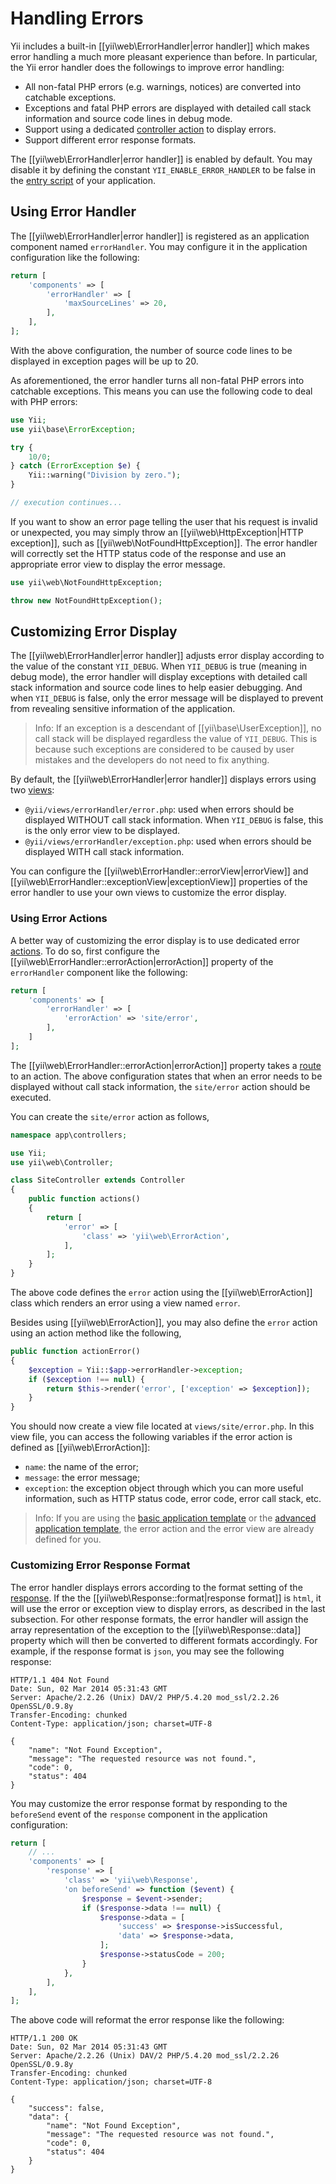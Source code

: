 Handling Errors
===============

Yii includes a built-in [[yii\web\ErrorHandler|error handler]] which makes error handling a much more pleasant
experience than before. In particular, the Yii error handler does the followings to improve error handling:

* All non-fatal PHP errors (e.g. warnings, notices) are converted into catchable exceptions.
* Exceptions and fatal PHP errors are displayed with detailed call stack information and source code lines
  in debug mode.
* Support using a dedicated [controller action](structure-actions.md) to display errors.
* Support different error response formats.

The [[yii\web\ErrorHandler|error handler]] is enabled by default. You may disable it by defining the constant
`YII_ENABLE_ERROR_HANDLER` to be false in the [entry script](structure-entry-scripts.md) of your application.


## Using Error Handler <a name="using-error-handler"></a>

The [[yii\web\ErrorHandler|error handler]] is registered as an application component named `errorHandler`.
You may configure it in the application configuration like the following:

```php
return [
    'components' => [
        'errorHandler' => [
            'maxSourceLines' => 20,
        ],
    ],
];
```

With the above configuration, the number of source code lines to be displayed in exception pages will be up to 20.

As aforementioned, the error handler turns all non-fatal PHP errors into catchable exceptions. This means you can
use the following code to deal with PHP errors:

```php
use Yii;
use yii\base\ErrorException;

try {
    10/0;
} catch (ErrorException $e) {
    Yii::warning("Division by zero.");
}

// execution continues...
```

If you want to show an error page telling the user that his request is invalid or unexpected, you may simply
throw an [[yii\web\HttpException|HTTP exception]], such as [[yii\web\NotFoundHttpException]]. The error handler
will correctly set the HTTP status code of the response and use an appropriate error view to display the error
message.

```php
use yii\web\NotFoundHttpException;

throw new NotFoundHttpException();
```


## Customizing Error Display <a name="customizing-error-display"></a>

The [[yii\web\ErrorHandler|error handler]] adjusts error display according to the value of the constant `YII_DEBUG`.
When `YII_DEBUG` is true (meaning in debug mode), the error handler will display exceptions with detailed call
stack information and source code lines to help easier debugging. And when `YII_DEBUG` is false, only the error
message will be displayed to prevent from revealing sensitive information of the application.

> Info: If an exception is a descendant of [[yii\base\UserException]], no call stack will be displayed regardless
the value of `YII_DEBUG`. This is because such exceptions are considered to be caused by user mistakes and the
developers do not need to fix anything.

By default, the [[yii\web\ErrorHandler|error handler]] displays errors using two [views](structure-views.md):

* `@yii/views/errorHandler/error.php`: used when errors should be displayed WITHOUT call stack information.
  When `YII_DEBUG` is false, this is the only error view to be displayed.
* `@yii/views/errorHandler/exception.php`: used when errors should be displayed WITH call stack information.

You can configure the [[yii\web\ErrorHandler::errorView|errorView]] and [[yii\web\ErrorHandler::exceptionView|exceptionView]]
properties of the error handler to use your own views to customize the error display.


### Using Error Actions <a name="using-error-actions"></a>

A better way of customizing the error display is to use dedicated error [actions](structure-controllers.md).
To do so, first configure the [[yii\web\ErrorHandler::errorAction|errorAction]] property of the `errorHandler`
component like the following:

```php
return [
    'components' => [
        'errorHandler' => [
            'errorAction' => 'site/error',
        ],
    ]
];
```

The [[yii\web\ErrorHandler::errorAction|errorAction]] property takes a [route](structure-controllers.md#routes)
to an action. The above configuration states that when an error needs to be displayed without call stack information,
the `site/error` action should be executed.

You can create the `site/error` action as follows,

```php
namespace app\controllers;

use Yii;
use yii\web\Controller;

class SiteController extends Controller
{
    public function actions()
    {
        return [
            'error' => [
                'class' => 'yii\web\ErrorAction',
            ],
        ];
    }
}
```

The above code defines the `error` action using the [[yii\web\ErrorAction]] class which renders an error
using a view named `error`.

Besides using [[yii\web\ErrorAction]], you may also define the `error` action using an action method like the following,

```php
public function actionError()
{
    $exception = Yii::$app->errorHandler->exception;
    if ($exception !== null) {
        return $this->render('error', ['exception' => $exception]);
    }
}
```

You should now create a view file located at `views/site/error.php`. In this view file, you can access
the following variables if the error action is defined as [[yii\web\ErrorAction]]:

* `name`: the name of the error;
* `message`: the error message;
* `exception`: the exception object through which you can more useful information, such as HTTP status code,
  error code, error call stack, etc.

> Info: If you are using the [basic application template](start-installation.md) or the [advanced application template](tutorial-advanced-app.md),
the error action and the error view are already defined for you.


### Customizing Error Response Format <a name="error-format"></a>

The error handler displays errors according to the format setting of the [response](runtime-responses.md).
If the the [[yii\web\Response::format|response format]] is `html`, it will use the error or exception view
to display errors, as described in the last subsection. For other response formats, the error handler will
assign the array representation of the exception to the [[yii\web\Response::data]] property which will then
be converted to different formats accordingly. For example, if the response format is `json`, you may see
the following response:

```
HTTP/1.1 404 Not Found
Date: Sun, 02 Mar 2014 05:31:43 GMT
Server: Apache/2.2.26 (Unix) DAV/2 PHP/5.4.20 mod_ssl/2.2.26 OpenSSL/0.9.8y
Transfer-Encoding: chunked
Content-Type: application/json; charset=UTF-8

{
    "name": "Not Found Exception",
    "message": "The requested resource was not found.",
    "code": 0,
    "status": 404
}
```

You may customize the error response format by responding to the `beforeSend` event of the `response` component
in the application configuration:

```php
return [
    // ...
    'components' => [
        'response' => [
            'class' => 'yii\web\Response',
            'on beforeSend' => function ($event) {
                $response = $event->sender;
                if ($response->data !== null) {
                    $response->data = [
                        'success' => $response->isSuccessful,
                        'data' => $response->data,
                    ];
                    $response->statusCode = 200;
                }
            },
        ],
    ],
];
```

The above code will reformat the error response like the following:

```
HTTP/1.1 200 OK
Date: Sun, 02 Mar 2014 05:31:43 GMT
Server: Apache/2.2.26 (Unix) DAV/2 PHP/5.4.20 mod_ssl/2.2.26 OpenSSL/0.9.8y
Transfer-Encoding: chunked
Content-Type: application/json; charset=UTF-8

{
    "success": false,
    "data": {
        "name": "Not Found Exception",
        "message": "The requested resource was not found.",
        "code": 0,
        "status": 404
    }
}
```

